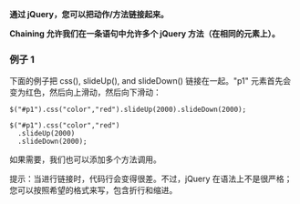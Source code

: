 **通过 jQuery，您可以把动作/方法链接起来。**

**Chaining 允许我们在一条语句中允许多个 jQuery 方法（在相同的元素上）。**

### 例子 1

下面的例子把 css(), slideUp(), and slideDown() 链接在一起。"p1" 元素首先会变为红色，然后向上滑动，然后向下滑动：

```
$("#p1").css("color","red").slideUp(2000).slideDown(2000);
```

```
$("#p1").css("color","red")
  .slideUp(2000)
  .slideDown(2000);
```

如果需要，我们也可以添加多个方法调用。

提示：当进行链接时，代码行会变得很差。不过，jQuery 在语法上不是很严格；您可以按照希望的格式来写，包含折行和缩进。